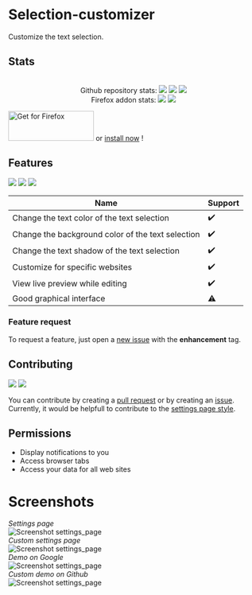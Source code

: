 # Selection-customizer
Customize the text selection.
## Stats
<div align="center">
    <br> Github repository stats:
    <img src="https://badgen.net/github/stars/Pythack/Selection-customizer/" >
    <img src="https://badgen.net/github/tag/Pythack/Selection-customizer/?cache=5" >
    <img src="https://badgen.net/github/license/Pythack/Selection-customizer/" >
    <br/> Firefox addon stats:
    <img src="https://badgen.net/amo/users/selection-customizer/" >
    <img src="https://badgen.net/amo/v/selection-customizer/?cache=5" >
</div>

<a text-align="center" href="https://addons.mozilla.org/en-GB/firefox/addon/selection-customizer/"><img alt="Get for Firefox" src="https://addons.cdn.mozilla.net/static/img/addons-buttons/AMO-button_1.png" width="172" height="60"></a> or <a href="https://addons.mozilla.org/firefox/downloads/file/3775633/selection_customizer-1.1-fx.xpi">install now</a> !

## Features
<img src="https://badgen.net/amo/rating/selection-customizer/"> <img src="https://badgen.net/amo/stars/selection-customizer/"> <img src="https://badgen.net/amo/reviews/selection-customizer/" >

Name | Support
---- | -------
Change the text color of the text selection | ✔️
Change the background color of the text selection | ✔️
Change the text shadow of the text selection | ✔️
Customize for specific websites | ✔️
View live preview while editing | ✔️
Good graphical interface | ⚠️

### Feature request
To request a feature, just open a [new issue](https://github.com/Pythack/Selection-customizer/issues/new) with the **enhancement** tag. 

## Contributing
<img src="https://badgen.net/github/open-prs/Pythack/Selection-customizer/?color=blue"> <img src="https://badgen.net/github/open-issues/Pythack/Selection-customizer/?color=blue" >

You can contribute by creating a [pull request](https://github.com/Pythack/Selection-customizer/compare) or by creating an [issue](https://github.com/Pythack/Selection-customizer/issues/new). 
Currently, it would be helpfull to contribute to the [settings page style](). 

## Permissions
* Display notifications to you
* Access browser tabs
* Access your data for all web sites

# Screenshots

<i>Settings page</i><br/>
<img alt="Screenshot settings_page" src="https://pythack.github.io/Selection-customizer/settings%20page.png">
<br/><i>Custom settings page</i><br/>
<img alt="Screenshot settings_page" src="https://pythack.github.io/Selection-customizer/custom%20settings%20page.png">
<br/><i>Demo on Google</i><br/>
<img alt="Screenshot settings_page" src="https://pythack.github.io/Selection-customizer/google%20demo.png">
<br/><i>Custom demo on Github</i><br/>
<img alt="Screenshot settings_page" src="https://pythack.github.io/Selection-customizer/github%20demo.png">
